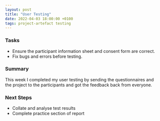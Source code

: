 ```yaml
---
layout: post
title: "User Testing"
date: 2022-04-03 18:00:00 +0100
tags: project-artefact testing
---
```


### Tasks
- Ensure the participant information sheet and consent form are correct.
- Fix bugs and errors before testing.

### Summary
This week I completed my user testing by sending the questionnaires and the project to the participants and got the feedback back from everyone. 

### Next Steps
- Collate and analyse test results
- Complete practice section of report